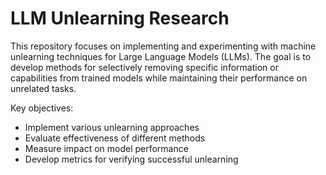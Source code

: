 # LLM Unlearning Research

This repository focuses on implementing and experimenting with machine unlearning techniques for Large Language Models (LLMs). The goal is to develop methods for selectively removing specific information or capabilities from trained models while maintaining their performance on unrelated tasks.

Key objectives:
- Implement various unlearning approaches
- Evaluate effectiveness of different methods
- Measure impact on model performance
- Develop metrics for verifying successful unlearning
